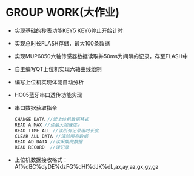 # GROUP WORK(大作业)

- 实现基础的秒表功能KEY5 KEY6停止开始计时

- 实现总时长FLASH存储，最大100条数据

- 实现MUP6050六轴传感器数据读取并50ms为间隔的记录，存至FLASH中

- 自主编写QT上位机实现六轴曲线绘制

- 编写上位机实现体能自动分析

- HC05蓝牙串口透传功能实现

- 串口数据获取指令

  ```c
  CHANGE DATA //读上位机数据格式
  READ A MAX //读最大加速度a
  READ TIME ALL //读所有记录用时长度
  CLEAR ALL DATA //清除所有数据
  READ AD DATA //读采集的数据
  READ RECORD  //读记录
  ```

- 上位机数据接收格式：Af%dBC%dyDE%dzFG%dHI%dJK%dL,ax,ay,az,gx,gy,gz

